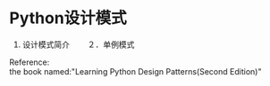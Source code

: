 # Python设计模式
1. 设计模式简介　　
２．单例模式　　　


Reference:  
the book named:"Learning Python Design Patterns(Second Edition)"  


